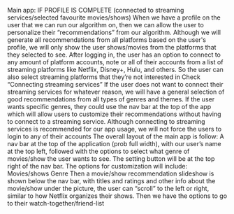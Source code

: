 Main app:
IF PROFILE IS COMPLETE (connected to streaming services/selected favourite movies/shows)
When we have a profile on the user that we can run our algorithm on, then we can allow the user to personalize their “recommendations” from our algorithm. Although we will generate all recommendations from all platforms based on the user's profile, we will only show the user shows/movies from the platforms that they selected to see.
After logging in, the user has an option to connect to any amount of platform accounts, note  or all of their accounts from a list of streaming platforms like Netflix, Disney+, Hulu, and others. So the user can also select streaming platforms that they’re not interested in
Check “Connecting streaming services”
If the user does not want to connect their streaming services for whatever reason, we will have a general selection of good recommendations from all types of genres and themes. If the user wants specific genres, they could use the nav bar at the top of the app which will allow users to customize their recommendations without having to connect to a streaming service.
Although connecting to streaming services is recommended for our app usage, we will not force the users to login to any of their accounts
The overall layout of the main app is follow:
A nav bar at the top of the application (prob full width), with our user’s name at the top left, followed with the options to select what genre of movies/show the user wants to see. The setting button will be at the top right of the nav bar. The options for customization will include:
Movies/shows
Genre
Then a movie/show recommendation slideshow is shown below the nav bar, with titles and ratings and other info about the movie/show under the picture, the user can “scroll” to the left or right, similar to how Netflix organizes their shows.
Then we have the options to go to their watch-together/friend-list
